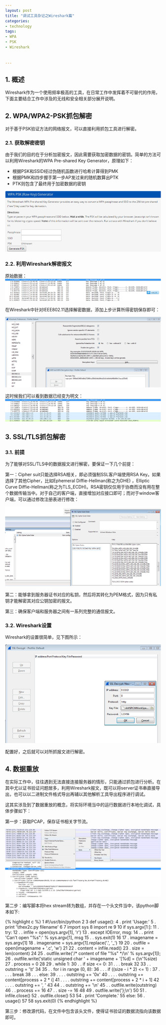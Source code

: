 ```yaml
---
layout: post
title: "调试工具杂记之Wireshark篇"
categories:
- technology
tags:
- WPA
- PSK
- Wireshark


---
```


## 1. 概述 ##

Wireshark作为一个使用频率极高的工具，在日常工作中发挥着不可替代的作用，下面主要结合工作中涉及的无线和安全相关部分展开说明。  
  
## 2. WPA/WPA2-PSK抓包解密 ##  

对于基于PSK验证方法的网络报文，可以直接利用抓包工具进行解密。

### 2.1. 获取解密密钥 ###  

由于我们的目的在于分析加密报文，因此需要获取加密数据的密钥。简单的方法可以利用Wireshark的WPA Pre-shared Key Generator，原理如下：     
 
* 根据PSK和SSID经过伪随机函数进行哈希计算得到PMK   
* 根据PMK和四步握手第一步AP发过来的随机数算出PTK      
* PTK则包含了最终用于加密数据的密钥    

![图片](/assets/images/psk/psk_1.png)

### 2.2. 利用Wireshark解密报文 ###  

原始数据：   
![图片](/assets/images/psk/psk_2.png)

在Wireshark中针对IEEE802.11选择解密数据，添加上步计算所得密钥保存即可：   

![图片](/assets/images/psk/psk_3.png)

这时候我们可以看到数据已经变为明文：         
![图片](/assets/images/psk/psk_4.png)


## 3. SSL/TLS抓包解密 ##

### 3.1. 前提 ### 
  
为了能够对SSL/TLS中的数据报文进行解密，要保证一下几个前提：    

第一：Cipher suit只能选择RSA相关，即必须强制SSL客户端使用RSA Key。如果选择了其他Cipher，比如Ephemeral Diffie-Hellman(称之为DHE) ，Elliptic Curve Diffie-Hellman(称之为TLS_ECDH)。RSA密钥仅仅用于协商而没有用在整个数据传输当中。对于自己的客户端，直接增加对应接口即可；而对于window客户端，可以通过修改注册表进行修改：  

![图片](/assets/images/tool/win_cipher_config.png)  

第二：能够拿到服务器证书对应的私钥，然后将其转化为PEM格式，因为只有私钥才能解密其对应公钥加密的报文。    

第三：确保客户端和服务器之间有一系列完整的通信报文。   
 
### 3.2. Wireshark设置 ###

Wireshark的设置很简单，见下图所示：   

![图片](/assets/images/tool/ssl_decrypt.png)  

配置好，之后就可以对所抓报文进行解密。  


## 4. 数据重放 ##  

在实际工作中，往往遇到无法直接连接服务器的情形，只能通过抓包进行分析。在其中尤以证书验证问题居多，利用Wireshark报文，既可以将server证书串直接导出，也可以以二进制文件格式导出再辅以其他解析工具导出程序进行调试。

这其实涉及到了数据重放的概念，将实际环境当中的运行数据进行本地化调试，具体步骤如下：   

第一步：获取PCAP，保存证书相关字节流。  

![图片](/assets/images/tool/extract_cert_bin.png) 

第二步：编写脚本将hex stream转为数组，并存在一个头文件当中，该python脚本如下:  


{% highlight c %}
  1 #!/usr/bin/python
  2 
  3 def usage():
  4 .       print 'Usage:'
  5 .       print '\thex2c.py filename'
  6 
  7 import sys
  8 import re
  9 
 10 if sys.argv[1:]:
 11 .       try:
 12 .       .       infile = open(sys.argv[1], 'r')
 13 .       except IOError, msg:
 14 .       .       print 'Can\'t open "%s":' % sys.argv[1], msg
 15 .       .       sys.exit(1)
 16 
 17 .       imagename = sys.argv[1]
 18 .       imagename = sys.argv[1].replace('.', '_')
 19 
 20 .       outfile = open(imagename + '.c', 'w')
 21 
 22 .       content = infile.read()
 23 .       size = len(content)
 24 
 25 .       outfile.write('/* content of file "%s" */\n' % sys.argv[1]);
 26 .       outfile.write('static unsigned char ' + imagename + '[%d] = {\n'%size)
 27 .       process = 0
 28 
 29 .       while 1:
 30 .       .       if size <= 0:
 31 .       .       .       break
 32 
 33 .       .       outstring = '\t'
 34 
 35 .       .       for i in range (0, 8):
 36 .       .       .       if ((size - i * 2) <= 1) :
 37 .       .       .       .       break
 38 .       .       .       else:
 39 .       .       .       .       outstring += '0x'
 40 .       .       .       .       outstring += content[process + 2 * i]
 41 .       .       .       .       outstring += content[process + 2 * i + 1]
 42 .       .       .       .       outstring += ', '
 43 
 44 .       .       outstring += '\n'
 45 .       .       outfile.write(outstring)
 46 .       .       process += 16
 47 .       .       size -= 16
 48 
 49 .       outfile.write('};\n')
 50 
 51 .       infile.close()
 52 .       outfile.close()
 53 
 54 .       print 'Complete.'
 55 else:
 56 .       usage()
 57 
 58 sys.exit(0)
{% endhighlight %}


第三步：修改源代码，在文件中包含该头文件，使得证书验证的数据流指向该数据即可。 
